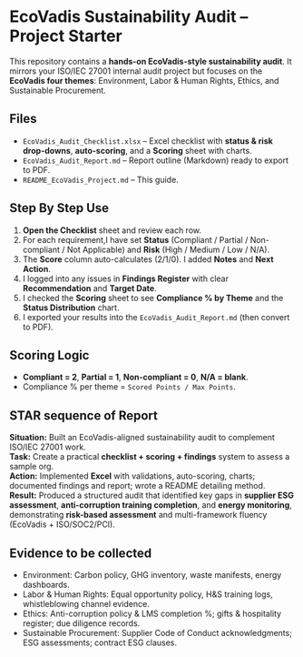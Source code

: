 # EcoVadis Sustainability Audit – Project Starter

This repository contains a **hands-on EcoVadis-style sustainability audit**. It mirrors your ISO/IEC 27001 internal audit project but focuses on the **EcoVadis four themes**: Environment, Labor & Human Rights, Ethics, and Sustainable Procurement.

## Files
- `EcoVadis_Audit_Checklist.xlsx` – Excel checklist with **status & risk drop-downs**, **auto-scoring**, and a **Scoring** sheet with charts.
- `EcoVadis_Audit_Report.md` – Report outline (Markdown) ready to export to PDF.
- `README_EcoVadis_Project.md` – This guide.

## Step By Step Use
1. **Open the Checklist** sheet and review each row.
2. For each requirement,I have set **Status** (Compliant / Partial / Non-compliant / Not Applicable) and **Risk** (High / Medium / Low / N/A).
3. The **Score** column auto-calculates (2/1/0). I added **Notes** and **Next Action**.
4. I logged into any issues in **Findings Register** with clear **Recommendation** and **Target Date**.
5. I checked the **Scoring** sheet to see **Compliance % by Theme** and the **Status Distribution** chart.
6. I exported your results into the `EcoVadis_Audit_Report.md` (then convert to PDF).

## Scoring Logic
- **Compliant = 2**, **Partial = 1**, **Non-compliant = 0**, **N/A = blank**.
- Compliance % per theme = `Scored Points / Max Points`.

## STAR sequence of Report
**Situation:** Built an EcoVadis-aligned sustainability audit to complement ISO/IEC 27001 work.  
**Task:** Create a practical **checklist + scoring + findings** system to assess a sample org.  
**Action:** Implemented **Excel** with validations, auto-scoring, charts; documented findings and report; wrote a README detailing method.  
**Result:** Produced a structured audit that identified key gaps in **supplier ESG assessment**, **anti-corruption training completion**, and **energy monitoring**, demonstrating **risk-based assessment** and multi-framework fluency (EcoVadis + ISO/SOC2/PCI).

## Evidence to be collected
- Environment: Carbon policy, GHG inventory, waste manifests, energy dashboards.  
- Labor & Human Rights: Equal opportunity policy, H&S training logs, whistleblowing channel evidence.  
- Ethics: Anti-corruption policy & LMS completion %; gifts & hospitality register; due diligence records.  
- Sustainable Procurement: Supplier Code of Conduct acknowledgments; ESG assessments; contract ESG clauses.
